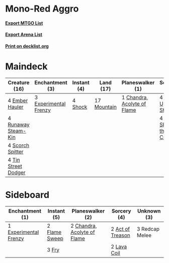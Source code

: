 # Mono-Red Aggro

#### [Export MTGO List](../collection/Mono-Red%20Aggro/Mono-Red%20Aggro.txt)
#### [Export Arena List](../collection/Mono-Red%20Aggro/Mono-Red%20Aggro_arena.txt)
#### [Print on decklist.org](http://decklist.org/?deckmain=4%09Bonecrusher%20Giant%0A3%09Castle%20Embereth%0A1%09Chandra,%20Acolyte%20of%20Flame%0A4%09Ember%20Hauler%0A3%09Experimental%20Frenzy%0A4%09Light%20Up%20the%20Stage%0A17%09Mountain%0A4%09Runaway%20Steam-Kin%0A4%09Scorch%20Spitter%0A4%09Shock%0A4%09Skewer%20the%20Critics%0A3%09Slaying%20Fire%0A4%09Tin%20Street%20Dodger%0A1%09Torbran,%20Thane%20of%20Red%20Fell&deckside=2%09Act%20of%20Treason%0A2%09Chandra,%20Acolyte%20of%20Flame%0A1%09Experimental%20Frenzy%0A2%09Flame%20Sweep%0A3%09Fry%0A2%09Lava%20Coil%0A3%09Redcap%20Melee)
# Maindeck

|                                        Creature (16)                                         |                                        Enchantment (3)                                         |                                   Instant (4)                                    |                                      Land (17)                                       |                                           Planeswalker (1)                                           |                                          Sorcery (8)                                          |        Unknown (11)        |
|----------------------------------------------------------------------------------------------|------------------------------------------------------------------------------------------------|----------------------------------------------------------------------------------|--------------------------------------------------------------------------------------|------------------------------------------------------------------------------------------------------|-----------------------------------------------------------------------------------------------|----------------------------|
|4 [Ember Hauler](http://gatherer.wizards.com/Pages/Card/Details.aspx?multiverseid=438477)     |3 [Experimental Frenzy](http://gatherer.wizards.com/Pages/Card/Details.aspx?multiverseid=452849)|4 [Shock](http://gatherer.wizards.com/Pages/Card/Details.aspx?multiverseid=129732)|17 [Mountain](http://gatherer.wizards.com/Pages/Card/Details.aspx?multiverseid=439859)|1 [Chandra, Acolyte of Flame](http://gatherer.wizards.com/Pages/Card/Details.aspx?multiverseid=466880)|4 [Light Up the Stage](http://gatherer.wizards.com/Pages/Card/Details.aspx?multiverseid=457251)|4 Bonecrusher Giant         |
|4 [Runaway Steam-Kin](http://gatherer.wizards.com/Pages/Card/Details.aspx?multiverseid=452865)|                                                                                                |                                                                                  |                                                                                      |                                                                                                      |4 [Skewer the Critics](http://gatherer.wizards.com/Pages/Card/Details.aspx?multiverseid=457259)|3 Castle Embereth           |
|4 [Scorch Spitter](http://gatherer.wizards.com/Pages/Card/Details.aspx?multiverseid=466913)   |                                                                                                |                                                                                  |                                                                                      |                                                                                                      |                                                                                               |3 Slaying Fire              |
|4 [Tin Street Dodger](http://gatherer.wizards.com/Pages/Card/Details.aspx?multiverseid=457264)|                                                                                                |                                                                                  |                                                                                      |                                                                                                      |                                                                                               |1 Torbran, Thane of Red Fell|


# Sideboard

|                                        Enchantment (1)                                         |                                      Instant (5)                                       |                                           Planeswalker (2)                                           |                                        Sorcery (4)                                        | Unknown (3)  |
|------------------------------------------------------------------------------------------------|----------------------------------------------------------------------------------------|------------------------------------------------------------------------------------------------------|-------------------------------------------------------------------------------------------|--------------|
|1 [Experimental Frenzy](http://gatherer.wizards.com/Pages/Card/Details.aspx?multiverseid=452849)|2 [Flame Sweep](http://gatherer.wizards.com/Pages/Card/Details.aspx?multiverseid=466893)|2 [Chandra, Acolyte of Flame](http://gatherer.wizards.com/Pages/Card/Details.aspx?multiverseid=466880)|2 [Act of Treason](http://gatherer.wizards.com/Pages/Card/Details.aspx?multiverseid=442107)|3 Redcap Melee|
|                                                                                                |3 [Fry](http://gatherer.wizards.com/Pages/Card/Details.aspx?multiverseid=466894)        |                                                                                                      |2 [Lava Coil](http://gatherer.wizards.com/Pages/Card/Details.aspx?multiverseid=452858)     |              |

